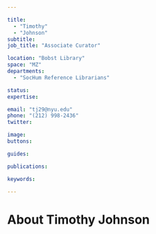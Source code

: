 ```yaml
---

title:
  - "Timothy"
  - "Johnson"
subtitle: 
job_title: "Associate Curator"

location: "Bobst Library"
space: "MZ"
departments:
  - "SocHum Reference Librarians"

status: 
expertise:

email: "tj29@nyu.edu"
phone: "(212) 998-2436"
twitter: 

image: 
buttons:

guides:

publications:

keywords:

---
```


# About Timothy Johnson


